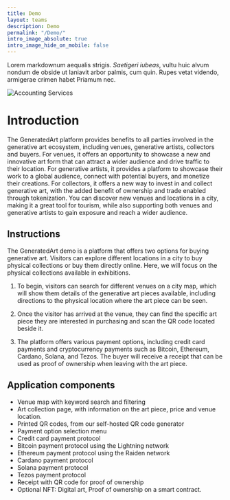 ```yaml
---
title: Demo
layout: teams
description: Demo
permalink: "/Demo/"
intro_image_absolute: true
intro_image_hide_on_mobile: false
---
```


Lorem markdownum aequalis strigis. _Saetigeri iubeas_, vultu huic alvum nondum
de obside ut laniavit arbor palmis, cum quin. Rupes vetat videndo, armigerae
crimen habet Priamum nec.

![Accounting Services](/images/thom-holmes-Lrfw0U_o9I0-unsplash.jpg)

# Introduction

The GeneratedArt platform provides benefits to all parties involved in the generative art ecosystem, including venues, generative artists, collectors and buyers. For venues, it offers an opportunity to showcase a new and innovative art form that can attract a wider audience and drive traffic to their location. For generative artists, it provides a platform to showcase their work to a global audience, connect with potential buyers, and monetize their creations. For collectors, it offers a new way to invest in and collect generative art, with the added benefit of ownership and trade enabled through tokenization. You can discover new venues and locations in a city, making it a great tool for tourism, while also supporting both venues and generative artists to gain exposure and reach a wider audience.

## Instructions

The GeneratedArt demo is a platform that offers two options for buying generative art. Visitors can explore different locations in a city to buy physical collections or buy them directly online. Here, we will focus on the physical collections available in exhibitions.

1. To begin, visitors can search for different venues on a city map, which will show them details of the generative art pieces available, including directions to the physical location where the art piece can be seen.

2. Once the visitor has arrived at the venue, they can find the specific art piece they are interested in purchasing and scan the QR code located beside it.

3. The platform offers various payment options, including credit card payments and cryptocurrency payments such as Bitcoin, Ethereum, Cardano, Solana, and Tezos. The buyer will receive a receipt that can be used as proof of ownership when leaving with the art piece.

## Application components

- Venue map with keyword search and filtering
- Art collection page, with information on the art piece, price and venue location.
- Printed QR codes, from our self-hosted QR code generator
- Payment option selection menu
- Credit card payment protocol
- Bitcoin payment protocol using the Lightning network
- Ethereum payment protocol using the Raiden network
- Cardano payment protocol
- Solana payment protocol
- Tezos payment protocol
- Receipt with QR code for proof of ownership
- Optional NFT: Digital art, Proof of ownership on a smart contract.
